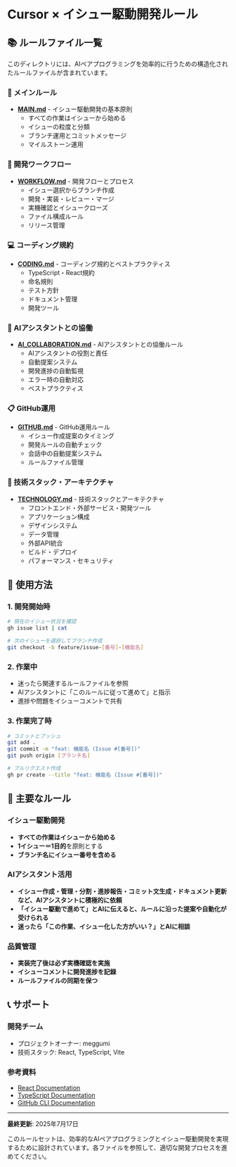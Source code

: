 # Cursor × イシュー駆動開発ルール

## 📚 ルールファイル一覧

このディレクトリには、AIペアプログラミングを効率的に行うための構造化されたルールファイルが含まれています。

### 🎯 メインルール
- **[MAIN.md](./MAIN.md)** - イシュー駆動開発の基本原則
  - すべての作業はイシューから始める
  - イシューの粒度と分類
  - ブランチ運用とコミットメッセージ
  - マイルストーン運用

### 🔄 開発ワークフロー
- **[WORKFLOW.md](./WORKFLOW.md)** - 開発フローとプロセス
  - イシュー選択からブランチ作成
  - 開発・実装・レビュー・マージ
  - 実機確認とイシュークローズ
  - ファイル構成ルール
  - リリース管理

### 💻 コーディング規約
- **[CODING.md](./CODING.md)** - コーディング規約とベストプラクティス
  - TypeScript・React規約
  - 命名規則
  - テスト方針
  - ドキュメント管理
  - 開発ツール

### 🤖 AIアシスタントとの協働
- **[AI_COLLABORATION.md](./AI_COLLABORATION.md)** - AIアシスタントとの協働ルール
  - AIアシスタントの役割と責任
  - 自動提案システム
  - 開発進捗の自動監視
  - エラー時の自動対応
  - ベストプラクティス

### 📋 GitHub運用
- **[GITHUB.md](./GITHUB.md)** - GitHub運用ルール
  - イシュー作成提案のタイミング
  - 開発ルールの自動チェック
  - 会話中の自動提案システム
  - ルールファイル管理

### 🔧 技術スタック・アーキテクチャ
- **[TECHNOLOGY.md](./TECHNOLOGY.md)** - 技術スタックとアーキテクチャ
  - フロントエンド・外部サービス・開発ツール
  - アプリケーション構成
  - デザインシステム
  - データ管理
  - 外部API統合
  - ビルド・デプロイ
  - パフォーマンス・セキュリティ

## 🚀 使用方法

### 1. 開発開始時
```bash
# 現在のイシュー状況を確認
gh issue list | cat

# 次のイシューを選択してブランチ作成
git checkout -b feature/issue-[番号]-[機能名]
```

### 2. 作業中
- 迷ったら関連するルールファイルを参照
- AIアシスタントに「このルールに従って進めて」と指示
- 進捗や問題をイシューコメントで共有

### 3. 作業完了時
```bash
# コミットとプッシュ
git add .
git commit -m "feat: 機能名 (Issue #[番号])"
git push origin [ブランチ名]

# プルリクエスト作成
gh pr create --title "feat: 機能名 (Issue #[番号])"
```

## 🎯 主要なルール

### イシュー駆動開発
- **すべての作業はイシューから始める**
- **1イシュー＝1目的**を原則とする
- **ブランチ名にイシュー番号を含める**

### AIアシスタント活用
- **イシュー作成・管理・分割・進捗報告・コミット文生成・ドキュメント更新など、AIアシスタントに積極的に依頼**
- **「イシュー駆動で進めて」とAIに伝えると、ルールに沿った提案や自動化が受けられる**
- **迷ったら「この作業、イシュー化した方がいい？」とAIに相談**

### 品質管理
- **実装完了後は必ず実機確認を実施**
- **イシューコメントに開発進捗を記録**
- **ルールファイルの同期を保つ**

## 📞 サポート

### 開発チーム
- プロジェクトオーナー: meggumi
- 技術スタック: React, TypeScript, Vite

### 参考資料
- [React Documentation](https://react.dev/)
- [TypeScript Documentation](https://www.typescriptlang.org/)
- [GitHub CLI Documentation](https://cli.github.com/)

---

**最終更新**: 2025年7月17日

このルールセットは、効率的なAIペアプログラミングとイシュー駆動開発を実現するために設計されています。各ファイルを参照して、適切な開発プロセスを進めてください。
